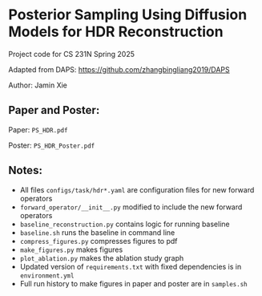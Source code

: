 # Posterior Sampling Using Diffusion Models for HDR Reconstruction

Project code for CS 231N Spring 2025

Adapted from DAPS: https://github.com/zhangbingliang2019/DAPS

Author: Jamin Xie

## Paper and Poster:
Paper: `PS_HDR.pdf`

Poster: `PS_HDR_Poster.pdf`

## Notes:
- All files `configs/task/hdr*.yaml` are configuration files for new forward operators
- `forward_operator/__init__.py` modified to include the new forward operators
- `baseline_reconstruction.py` contains logic for running baseline
- `baseline.sh` runs the baseline in command line
- `compress_figures.py` compresses figures to pdf
- `make_figures.py` makes figures
- `plot_ablation.py` makes the ablation study graph
- Updated version of `requirements.txt` with fixed dependencies is in `environment.yml`
- Full run history to make figures in paper and poster are in `samples.sh`
